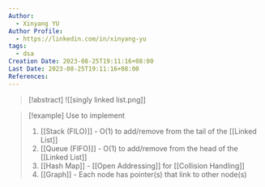 ```yaml
---
Author:
  - Xinyang YU
Author Profile:
  - https://linkedin.com/in/xinyang-yu
tags:
  - dsa
Creation Date: 2023-08-25T19:11:16+08:00
Last Date: 2023-08-25T19:11:16+08:00
References:
---
```

>[!abstract]
>![[singly linked list.png]]

>[!example] Use to implement
>1. [[Stack (FILO)]] - O(1) to add/remove from the tail of the [[Linked List]]
>2. [[Queue (FIFO)]] - O(1) to add/remove from the head of the [[Linked List]]
>3. [[Hash Map]] - [[Open Addressing]] for [[Collision Handling]]
>4. [[Graph]] - Each node has pointer(s) that link to other node(s)